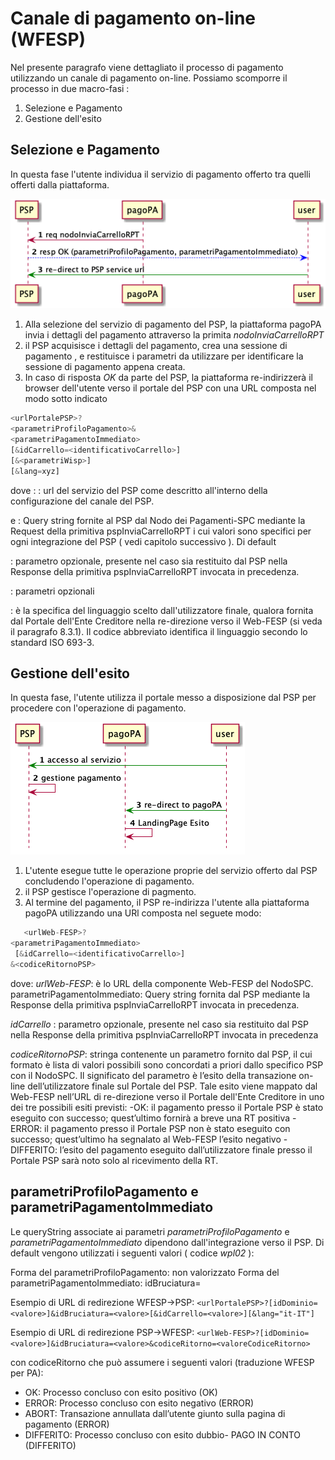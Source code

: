 # Canale di pagamento on-line (WFESP)

Nel presente paragrafo viene dettagliato il processo di pagamento utilizzando un canale di pagamento on-line.
Possiamo scomporre il processo in due macro-fasi :

1. Selezione e Pagamento
2. Gestione dell'esito

## Selezione e Pagamento

In questa fase l'utente individua il servizio di pagamento offerto tra quelli offerti dalla piattaforma.

![sd_psp_online](../diagrams/sd_psp_online.png)

1. Alla selezione del servizio di pagamento del PSP, la piattaforma pagoPA invia i dettagli del pagamento attraverso la primita _nodoInviaCarrelloRPT_
2. il PSP acquisisce i dettagli del pagamento, crea una sessione di pagamento , e restituisce i parametri da utilizzare per identificare la sessione di pagamento appena creata.
3. In caso di risposta _OK_ da parte del PSP, la piattaforma re-indirizzerà il browser dell'utente verso il portale del PSP con una URL composta nel modo sotto indicato

```javascript
<urlPortalePSP>?
<parametriProfiloPagamento>&
<parametriPagamentoImmediato>
[&idCarrello=<identificativoCarrello>]
[&<parametriWisp>]
[&lang=xyz]
```

dove :
<urlPortalePSP>:    url del servizio del PSP come descritto all'interno della configurazione del canale del PSP.

<parametriProfiloPagamento> e <parametriPagamentoImmediato>: Query string fornite al PSP dal Nodo dei Pagamenti-SPC mediante la Request della primitiva pspInviaCarrelloRPT i cui valori sono specifici per ogni integrazione del PSP ( vedi capitolo successivo ). Di default

<idCarrello>: parametro opzionale, presente nel caso sia restituito dal PSP nella Response della primitiva  pspInviaCarrelloRPT invocata in precedenza.

<parametriWISP>: parametri opzionali 

<lang>: è la specifica del linguaggio scelto dall'utilizzatore finale, qualora fornita dal Portale dell'Ente Creditore nella re-direzione verso il Web-FESP (si veda il paragrafo 8.3.1). Il codice abbreviato identifica il linguaggio secondo lo standard ISO 693-3.

## Gestione dell'esito

In questa fase, l'utente utilizza il portale messo a disposizione dal PSP per procedere con l'operazione di pagamento.

![sd_psp_online_esito](../diagrams/sd_psp_online_esito.png)

1. L'utente esegue tutte le operazione proprie del servizio offerto dal PSP concludendo l'operazione di pagamento.
2. il PSP gestisce l'operazione di pagmento.
3. Al termine del pagamento, il PSP re-indirizza l'utente alla piattaforma pagoPA utilizzando una URl composta nel seguete modo:

```javascript
   <urlWeb-FESP>?
<parametriPagamentoImmediato>
 [&idCarrello=<identificativoCarrello>]
&<codiceRitornoPSP>
```

dove:
*urlWeb-FESP*:  è lo URL della componente Web-FESP del NodoSPC.
parametriPagamentoImmediato:    Query string fornita dal PSP mediante la Response della primitiva pspInviaCarrelloRPT invocata in precedenza.

*idCarrello* : parametro opzionale, presente nel caso sia restituito dal PSP nella Response della primitiva pspInviaCarrelloRPT invocata in precedenza

*codiceRitornoPSP*:  stringa contenente un parametro fornito dal PSP, il cui formato è lista di valori possibili sono concordati a priori dallo specifico PSP con il NodoSPC. Il significato del parametro è l’esito della transazione on-line dell’utilizzatore finale sul Portale del PSP. Tale esito viene mappato dal Web-FESP nell’URL di re-direzione verso il Portale dell'Ente Creditore in uno dei tre possibili esiti previsti:
    -OK:    il pagamento presso il Portale PSP è stato eseguito con successo; quest’ultimo fornirà a breve una RT positiva
    -ERROR: il pagamento presso il Portale PSP non è stato eseguito con successo; quest’ultimo ha segnalato al Web-FESP l’esito negativo
    -DIFFERITO: l’esito del pagamento eseguito dall’utilizzatore finale presso il Portale PSP sarà noto solo al ricevimento della RT.

## parametriProfiloPagamento e parametriPagamentoImmediato

Le queryString associate ai parametri *parametriProfiloPagamento* e *parametriPagamentoImmediato* dipendono dall'integrazione verso il PSP.
Di default vengono utilizzati i seguenti valori ( codice _wpl02_ ):

Forma del parametriProfiloPagamento:
non valorizzato
Forma del parametriPagamentoImmediato:
idBruciatura=<valore>

Esempio di URL di redirezione WFESP->PSP:
`<urlPortalePSP>?[idDominio=<valore>]&idBruciatura=<valore>[&idCarrello=<valore>][&lang="it-IT"]`

Esempio di URL di redirezione PSP->WFESP:
`<urlWeb-FESP>?[idDominio=<valore>]&idBruciatura=<valore>&codiceRitorno=<valoreCodiceRitorno>`

con codiceRitorno che può assumere i seguenti valori (traduzione WFESP per PA):

- OK:           Processo concluso con esito positivo (OK)
- ERROR:        Processo concluso con esito negativo (ERROR)
- ABORT:        Transazione annullata dall’utente giunto sulla pagina di pagamento (ERROR)
- DIFFERITO:    Processo concluso con esito dubbio- PAGO IN CONTO (DIFFERITO)